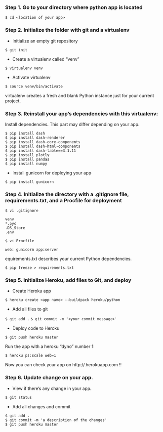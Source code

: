 ### Step 1. Go to your directory where python app is located

`$ cd <location of your app>`



### Step 2. Initialize the folder with git and a virtualenv

- Initialize an empty git repository

`$ git init`

- Create a virtualenv called “venv”

`$ virtualenv venv`

- Activate virtualenv

`$ source venv/bin/activate`

virtualenv creates a fresh and blank Python instance just for your current project.


### Step 3. Reinstall your app’s dependencies with this virtualenv:

Install dependencies. This part may differ depending on your app.

```
$ pip install dash  
$ pip install dash-renderer  
$ pip install dash-core-components  
$ pip install dash-html-components  
$ pip install dash-table==3.1.11
$ pip install plotly  
$ pip install pandas  
$ pip install numpy
```

- Install gunicorn for deploying your app

`$ pip install gunicorn`


### Step 4. Initialize the directory with a .gitignore file, requirements.txt, and a Procfile for deployment

`$ vi .gitignore`

```
venv
*.pyc
.DS_Store
.env
```

`$ vi Procfile`

```
web: gunicorn app:server
```

equirements.txt describes your current Python dependencies.

`$ pip freeze > requirements.txt`



### Step 5. Initialize Heroku, add files to Git, and deploy

- Create Heroku app

`$ heroku create <app name> --buildpack heroku/python`

- Add all files to git

`$ git add .`
`$ git commit -m '<your commit message>'`

- Deploy code to Heroku

`$ git push heroku master`

Run the app with a heroku “dyno” number 1

`$ heroku ps:scale web=1`

Now you can check your app on http://<app name>.herokuapp.com !!



### Step 6. Update change on your app.

- View if there’s any change in your app. 

`$ git status`

- Add all changes and commit

```
$ git add .
$ git commit -m 'a description of the changes'
$ git push heroku master
```